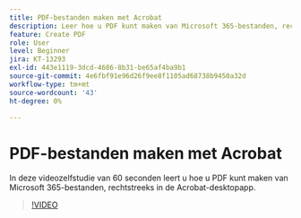 ```yaml
---
title: PDF-bestanden maken met Acrobat
description: Leer hoe u PDF kunt maken van Microsoft 365-bestanden, rechtstreeks binnen de Acrobat-bureaubladtoepassing
feature: Create PDF
role: User
level: Beginner
jira: KT-13293
exl-id: 443e1119-3dcd-4686-8b31-be65af4ba9b1
source-git-commit: 4e6fbf91e96d26f9ee8f1105ad68738b9450a32d
workflow-type: tm+mt
source-wordcount: '43'
ht-degree: 0%

---
```


# PDF-bestanden maken met Acrobat

In deze videozelfstudie van 60 seconden leert u hoe u PDF kunt maken van Microsoft 365-bestanden, rechtstreeks in de Acrobat-desktopapp.

>[!VIDEO](https://video.tv.adobe.com/v/342628?quality=12&learn=on&hidetitle=true)
